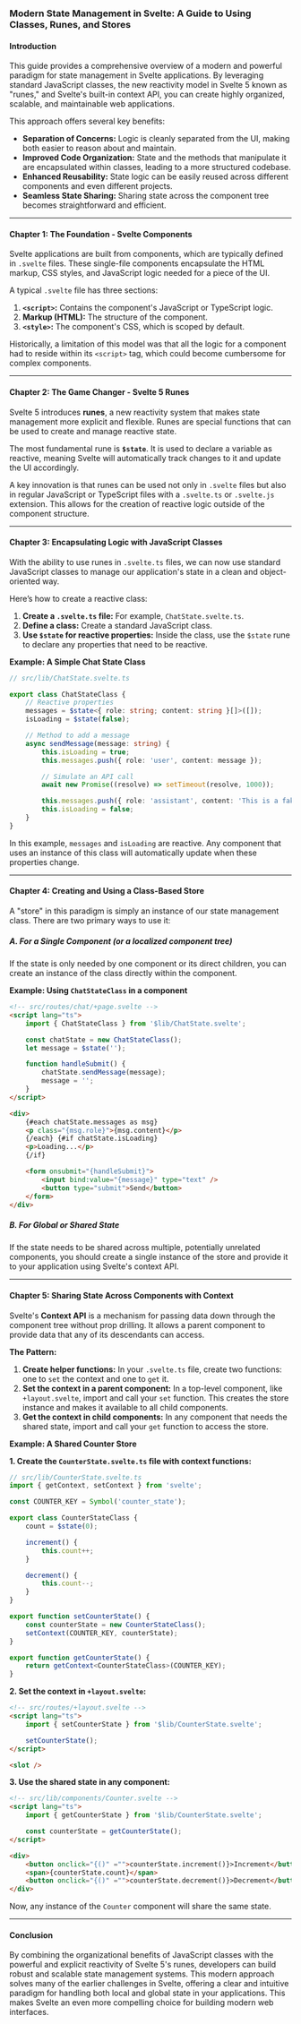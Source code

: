 ### Modern State Management in Svelte: A Guide to Using Classes, Runes, and Stores

#### Introduction

This guide provides a comprehensive overview of a modern and powerful paradigm for state management in Svelte applications. By leveraging standard JavaScript classes, the new reactivity model in Svelte 5 known as "runes," and Svelte's built-in context API, you can create highly organized, scalable, and maintainable web applications.

This approach offers several key benefits:

- **Separation of Concerns:** Logic is cleanly separated from the UI, making both easier to reason about and maintain.
- **Improved Code Organization:** State and the methods that manipulate it are encapsulated within classes, leading to a more structured codebase.
- **Enhanced Reusability:** State logic can be easily reused across different components and even different projects.
- **Seamless State Sharing:** Sharing state across the component tree becomes straightforward and efficient.

---

#### Chapter 1: The Foundation - Svelte Components

Svelte applications are built from components, which are typically defined in `.svelte` files. These single-file components encapsulate the HTML markup, CSS styles, and JavaScript logic needed for a piece of the UI.

A typical `.svelte` file has three sections:

1.  **`<script>`:** Contains the component's JavaScript or TypeScript logic.
2.  **Markup (HTML):** The structure of the component.
3.  **`<style>`:** The component's CSS, which is scoped by default.

Historically, a limitation of this model was that all the logic for a component had to reside within its `<script>` tag, which could become cumbersome for complex components.

---

#### Chapter 2: The Game Changer - Svelte 5 Runes

Svelte 5 introduces **runes**, a new reactivity system that makes state management more explicit and flexible. Runes are special functions that can be used to create and manage reactive state.

The most fundamental rune is **`$state`**. It is used to declare a variable as reactive, meaning Svelte will automatically track changes to it and update the UI accordingly.

A key innovation is that runes can be used not only in `.svelte` files but also in regular JavaScript or TypeScript files with a `.svelte.ts` or `.svelte.js` extension. This allows for the creation of reactive logic outside of the component structure.

---

#### Chapter 3: Encapsulating Logic with JavaScript Classes

With the ability to use runes in `.svelte.ts` files, we can now use standard JavaScript classes to manage our application's state in a clean and object-oriented way.

Here’s how to create a reactive class:

1.  **Create a `.svelte.ts` file:** For example, `ChatState.svelte.ts`.
2.  **Define a class:** Create a standard JavaScript class.
3.  **Use `$state` for reactive properties:** Inside the class, use the `$state` rune to declare any properties that need to be reactive.

**Example: A Simple Chat State Class**

```typescript
// src/lib/ChatState.svelte.ts

export class ChatStateClass {
	// Reactive properties
	messages = $state<{ role: string; content: string }[]>([]);
	isLoading = $state(false);

	// Method to add a message
	async sendMessage(message: string) {
		this.isLoading = true;
		this.messages.push({ role: 'user', content: message });

		// Simulate an API call
		await new Promise((resolve) => setTimeout(resolve, 1000));

		this.messages.push({ role: 'assistant', content: 'This is a fake response.' });
		this.isLoading = false;
	}
}
```

In this example, `messages` and `isLoading` are reactive. Any component that uses an instance of this class will automatically update when these properties change.

---

#### Chapter 4: Creating and Using a Class-Based Store

A "store" in this paradigm is simply an instance of our state management class. There are two primary ways to use it:

##### A. For a Single Component (or a localized component tree)

If the state is only needed by one component or its direct children, you can create an instance of the class directly within the component.

**Example: Using `ChatStateClass` in a component**

```html
<!-- src/routes/chat/+page.svelte -->
<script lang="ts">
	import { ChatStateClass } from '$lib/ChatState.svelte';

	const chatState = new ChatStateClass();
	let message = $state('');

	function handleSubmit() {
		chatState.sendMessage(message);
		message = '';
	}
</script>

<div>
	{#each chatState.messages as msg}
	<p class="{msg.role}">{msg.content}</p>
	{/each} {#if chatState.isLoading}
	<p>Loading...</p>
	{/if}

	<form onsubmit="{handleSubmit}">
		<input bind:value="{message}" type="text" />
		<button type="submit">Send</button>
	</form>
</div>
```

##### B. For Global or Shared State

If the state needs to be shared across multiple, potentially unrelated components, you should create a single instance of the store and provide it to your application using Svelte's context API.

---

#### Chapter 5: Sharing State Across Components with Context

Svelte's **Context API** is a mechanism for passing data down through the component tree without prop drilling. It allows a parent component to provide data that any of its descendants can access.

**The Pattern:**

1.  **Create helper functions:** In your `.svelte.ts` file, create two functions: one to `set` the context and one to `get` it.
2.  **Set the context in a parent component:** In a top-level component, like `+layout.svelte`, import and call your `set` function. This creates the store instance and makes it available to all child components.
3.  **Get the context in child components:** In any component that needs the shared state, import and call your `get` function to access the store.

**Example: A Shared Counter Store**

**1. Create the `CounterState.svelte.ts` file with context functions:**

```typescript
// src/lib/CounterState.svelte.ts
import { getContext, setContext } from 'svelte';

const COUNTER_KEY = Symbol('counter_state');

export class CounterStateClass {
	count = $state(0);

	increment() {
		this.count++;
	}

	decrement() {
		this.count--;
	}
}

export function setCounterState() {
	const counterState = new CounterStateClass();
	setContext(COUNTER_KEY, counterState);
}

export function getCounterState() {
	return getContext<CounterStateClass>(COUNTER_KEY);
}
```

**2. Set the context in `+layout.svelte`:**

```html
<!-- src/routes/+layout.svelte -->
<script lang="ts">
	import { setCounterState } from '$lib/CounterState.svelte';

	setCounterState();
</script>

<slot />
```

**3. Use the shared state in any component:**

```html
<!-- src/lib/components/Counter.svelte -->
<script lang="ts">
	import { getCounterState } from '$lib/CounterState.svelte';

	const counterState = getCounterState();
</script>

<div>
	<button onclick="{()" ="">counterState.increment()}>Increment</button>
	<span>{counterState.count}</span>
	<button onclick="{()" ="">counterState.decrement()}>Decrement</button>
</div>
```

Now, any instance of the `Counter` component will share the same state.

---

#### Conclusion

By combining the organizational benefits of JavaScript classes with the powerful and explicit reactivity of Svelte 5's runes, developers can build robust and scalable state management systems. This modern approach solves many of the earlier challenges in Svelte, offering a clear and intuitive paradigm for handling both local and global state in your applications. This makes Svelte an even more compelling choice for building modern web interfaces.
